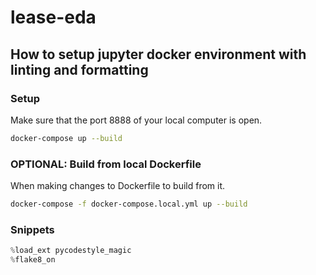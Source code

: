 # lease-eda

## How to setup jupyter docker environment with linting and formatting

### Setup

Make sure that the port 8888 of your local computer is open.

```bash
docker-compose up --build
```

### OPTIONAL: Build from local Dockerfile

When making changes to Dockerfile to build from it.

```bash
docker-compose -f docker-compose.local.yml up --build
```

### Snippets

```py
%load_ext pycodestyle_magic
%flake8_on
```
